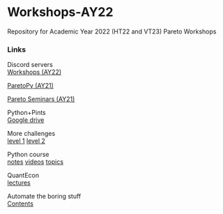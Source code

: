 # Workshops-AY22
Repository for Academic Year 2022 (HT22 and VT23) Pareto Workshops

### Links

Discord servers <br>
[Workshops (AY22)](https://discord.gg/GN32mnXfYK)

[ParetoPy (AY21)](https://discord.gg/HE2rXb4xYq)

[Pareto Seminars (AY21)](https://discord.gg/HE2rXb4xYq)

Python+Pints <br>
[Google drive](https://drive.google.com/drive/folders/1OZzEBtGZspN3_ZeLMqEa10AyxqqCef2E?usp=sharing)

More challenges <br>
[level 1](https://github.com/qcx201/learning/tree/master/L-1_Challenges)
[level 2](https://github.com/qcx201/learning/tree/master/L-2_Challenges)

Python course <br>
[notes](https://github.com/ipeirotis/introduction-to-python/tree/master/notes)
[videos](https://youtube.com/playlist?list=PLqAPn_b_yx0TBDqe5-AMSed6sYzMj9qkN)
[topics](https://github.com/ipeirotis/dealing_with_data)

QuantEcon <br>
[lectures](https://quantecon.org/lectures/)

Automate the boring stuff <br>
[Contents](https://automatetheboringstuff.com/2e/)
